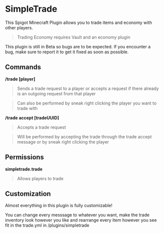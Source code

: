 # SimpleTrade
This Spigot Minecraft Plugin allows you to trade items and economy with other players.

> Trading Economy requires Vault and an economy plugin

This plugin is still in Beta so bugs are to be expected. If you encounter a bug, make sure to report it to get it fixed as soon as possible.

## Commands
**/trade [player]**
> Sends a trade request to a player or accepts a request if there already is an outgoing request from that player

> Can also be performed by sneak right clicking the player you want to trade with

**/trade accept [tradeUUID]**
> Accepts a trade request

> Will be performed by accepting the trade through the trade accept message or by sneak right clicking the player

## Permissions
**simpletrade.trade**
> Allows players to trade

## Customization
Almost everything in this plugin is fully customizable!

You can change every messsage to whatever you want, make the trade inventory look however you like and rearrange every item however you see fit in the trade.yml in /plugins/simpletrade
